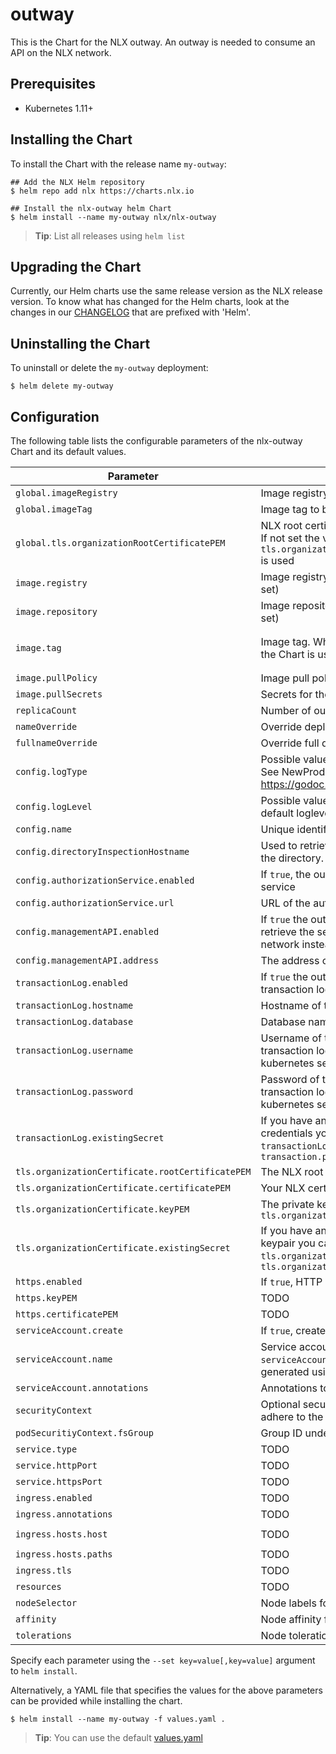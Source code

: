 # outway 

This is the Chart for the NLX outway. An outway is needed to consume an API on the NLX network.

## Prerequisites

- Kubernetes 1.11+

## Installing the Chart

To install the Chart with the release name `my-outway`:

```console
## Add the NLX Helm repository
$ helm repo add nlx https://charts.nlx.io

## Install the nlx-outway helm Chart
$ helm install --name my-outway nlx/nlx-outway
```

> **Tip**: List all releases using `helm list`

## Upgrading the Chart

Currently, our Helm charts use the same release version as the NLX release version. 
To know what has changed for the Helm charts, look at the changes in our [CHANGELOG](https://gitlab.com/commonground/nlx/nlx/-/blob/master/CHANGELOG.md) 
that are prefixed with 'Helm'.

## Uninstalling the Chart

To uninstall or delete the `my-outway` deployment:

```console
$ helm delete my-outway
```

## Configuration

The following table lists the configurable parameters of the nlx-outway Chart and its default values.

| Parameter | Description | Default |
| --------- | ----------- | ------- |
| `global.imageRegistry` | Image registry to be used by all NLX charts | `""` |
| `global.imageTag` | Image tag to be used by all NLX charts | `true` |
| `global.tls.organizationRootCertificatePEM`| NLX root certificate to be used by all NLX charts. If not set the value of `tls.organizationCertificate.rootCertificatePEM` is used | `""` |
| `image.registry` | Image registry (ignored if `global.imageRegistry` is set) | `docker.io` |
| `image.repository` | Image repository (ignored if `global.imageTag` is set) | `nlxio/outway` |
| `image.tag` | Image tag. When set to null, the AppVersion from the Chart is used | `The appVersion from the chart` |
| `image.pullPolicy` | Image pull policy | `IfNotPresent` |
| `image.pullSecrets` | Secrets for the image repository | `[]` |
| `replicaCount` | Number of outway replicas | `1` |
| `nameOverride` | Override deployment name | `""` |
| `fullnameOverride` | Override full deployment name | `""` | #TODO fullname -> fullName
| `config.logType` | Possible values: **live**, **local**. Affects the log output. See NewProduction and NewDevelopment at https://godoc.org/go.uber.org/zap#Logger. | live |
| `config.logLevel` | Possible values: **debug**, **warn**, **info**. Override the default loglevel set by `config.logType` | `info` | 
| `config.name` | Unique identifier of this outway. | `""` |
| `config.directoryInspectionHostname` | Used to retrieve information about services from the directory. | `""` |
| `config.authorizationService.enabled` | If `true`, the outway will use the authorization service | `false` |
| `config.authorizationService.url` | URL of the authorization service to use | `""` |
| `config.managementAPI.enabled` | If `true` the outway will use a management API to retrieve the service it will offer to the NLX network instead of using `config.ServiceConfig` | true |
| `config.managementAPI.address` | The address of the management API | `""` |
| `transactionLog.enabled` | If `true` the outway will write log records into the transaction log | `true` |
| `transactionLog.hostname` | Hostname of the transaction log database | `""` |
| `transactionLog.database` | Database name of the transaction log | `""` |
| `transactionLog.username` | Username of the PostgreSQL user for the transaction log database. Will be stored in a kubernetes secret | `""` |
| `transactionLog.password` | Password of the PostgreSQL user for the transaction log database. Will be stored in a kubernetes secret | `""` |
| `transactionLog.existingSecret` | If you have an existing secret with PostgreSQL credentials you can use it instead of `transactionLog.username` and `transaction.password` | `""` |
| `tls.organizationCertificate.rootCertificatePEM` | The NLX root certificate | `""` |
| `tls.organizationCertificate.certificatePEM` | Your NLX certificate | `""` |
| `tls.organizationCertificate.keyPEM` | The private key of `tls.organizationCertificate.certificatePEM` | `""` |
| `tls.organizationCertificate.existingSecret` | If you have an existing secret with your NLX keypair you can use it instead of `tls.organizationCertificate.certificatePEM` and `tls.organizationCertificate.keyPEM` | `""` |
| `https.enabled` | If `true`, HTTP will be enabled | `false` |
| `https.keyPEM` | TODO | `""` |
| `https.certificatePEM` | TODO | `"` |
| `serviceAccount.create` | If `true`, create a new service account | `true` |
| `serviceAccount.name` | Service account to be used. If not set and `serviceAccount.create` is `true`, a name is generated using the fullname template | `""` |
| `serviceAccount.annotations` | Annotations to add to the service account |  
| `securityContext` | Optional security context. The YAML block should adhere to the [SecurityContext spec](https://kubernetes.io/docs/reference/generated/kubernetes-api/v1.16/#securitycontext-v1-core) | `{}` |
| `podSecuritiyContext.fsGroup` | Group ID under which the pod should be started | `1001` |
| `service.type` | TODO | `ClusterIP` |
| `service.httpPort` | TODO | `80` |
| `service.httpsPort` | TODO | `443` |
| `ingress.enabled` | TODO | `false` |
| `ingress.annotations` | TODO | `{}` |
| `ingress.hosts.host` | TODO | `chart-example.local` |
| `ingress.hosts.paths` | TODO | `[]` |
| `ingress.tls` | TODO | `[]` |
| `resources` | TODO | `{}` |
| `nodeSelector` | Node labels for pod assignment | `{}` |
| `affinity` | Node affinity for pod assignment | `{}` |
| `tolerations` | Node tolerations for pod assignment | `[]` |

Specify each parameter using the `--set key=value[,key=value]` argument to `helm install`.

Alternatively, a YAML file that specifies the values for the above parameters can be provided while installing the chart. 

```console
$ helm install --name my-outway -f values.yaml .
```
> **Tip**: You can use the default [values.yaml](https://gitlab.com/commonground/nlx/nlx/blob/master/helm/charts/nlx-outway/values.yaml)
